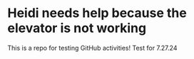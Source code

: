 # Heidi needs help because the elevator is not working
This is a repo for testing GitHub activities!
Test for 7.27.24
